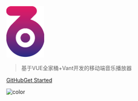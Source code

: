 <img src="./images/logo.png" width="100"/>



>  基于VUE全家桶+Vant开发的移动端音乐播放器



[GitHub](https://github.com/happy667)[Get Started](#happymusic)





![color](#fff)